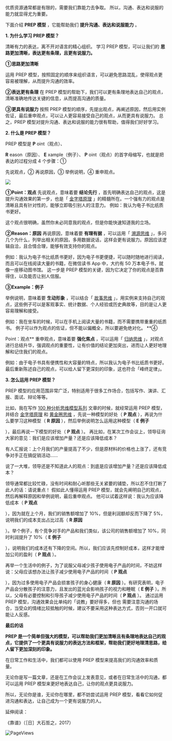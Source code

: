 优质资源通常都是有限的，需要我们靠能力去争取。  所以，沟通、表达和说服的能力就显得尤为重要。  

下面介绍 **PREP 模型** ，它能帮助我们 **提升沟通、表达和说服能力** 。  

**1. 为什么学习 PREP 模型？**

清晰有力的表达，离不开对语言的精心组织。  学习 PREP 模型，可以让我们的 **思路更加清晰，表达更有条理，且更有说服力。**

**①思路更加清晰**

运用 PREP 模型，按照固定的顺序来组织语言，可以避免思路混乱，使得观点更容易被理解，从而提升沟通的效率。 

**②表达更有条理** 在 PREP 模型的帮助下，我们可以更有条理地表达自己的观点，清晰准确地传达关键的信息，从而提高沟通的质量。 

**③更具有说服力** 按照 PREP 模型的顺序，先提出观点，再阐述原因，然后用实例佐证，最后重申观点，可以让人更容易接受自己的观点，从而更具有说服力。  总之，PREP 模型对提升沟通、表达和说服的能力很有帮助，值得我们好好学习。  

**2. 什么是 PREP  模型？**

PREP 模型是 **P** oint（观点）、

**R** eason（原因）、 **E** xample（例子）、 **P** oint（观点）的首字母缩写，也就是把表达的过程分成 4 个步骤：①

先说观点，② 再说原因，③ 举例说明，④ 重申观点。

![](https://mmbiz.qpic.cn/mmbiz_png/giaycic3UNwo0wbduHslWPSAU51u2Tn6hdicoZY696njWURvtlV0w0P265tNKJ5d0t1QNhF7ZgiaE9uooQOtGJr8IQ/640?wx_fmt=png) 

**①Point：观点** 先说观点，意味着要 **结论先行** ，首先明确表达自己的观点，这是提升沟通效果的第一步，也是「 [金字塔原理](https://mp.weixin.qq.com/s?__biz=MzA4ODE2OTIxMw==&mid=2653481424&idx=1&sn=4ada2a298b05f9f559380fcb8f3492a4&scene=21#wechat_redirect) 」的精髓所在。一个强有力的观点是清晰且具有针对性的，能够立即吸引别人的注意力。  例如：我认为电子书比纸质书更好。

这个观点很明确，虽然你未必同意我的观点，但是你能快速知道我的立场。 

**②Reason：原因** 再说原因，意味着要 **有理有据** ，可以运用「 [溯源思维](https://mp.weixin.qq.com/s?__biz=MzA4ODE2OTIxMw==&mid=2653478494&idx=1&sn=7fb2bb4f04f2c6d64561210164529274&scene=21#wechat_redirect) 」，多问几个为什么，列举出相关的原因，多用数据说话，这样会更有说服力。原因应该逻辑自洽，且合情合理，能够有效支持你的观点。

例如：我认为电子书比纸质书更好，因为电子书更便捷，可以随时随地进行阅读，而且可以在线阅读大量的书籍，在微信读书 App 中，大约有 50 万本电子书，就像一座移动图书馆。  这一步是 PREP 模型的关键，因为它决定了你的观点是否靠得住，以及能否让别人信服。 

**③Example：例子**

举例说明，意味着要 **生动形象** ，可以结合「 [故事思维](https://mp.weixin.qq.com/s?__biz=MzA4ODE2OTIxMw==&mid=2653481850&idx=1&sn=fc4653c8a6b298a34a8d2f3b142860e5&scene=21#wechat_redirect) 」，用实例来支持自己的观点，这些例子可以是客观事实、统计数据、个人经验或历史典故等，目的是让人更容易理解和接受。

例如：我在坐车的时候，可以在手机上阅读大量的书籍，而不需要携带重重的纸质书。  例子可以作为观点的佐证，但不能以偏概全，所以要避免绝对化。  **④

Point：观点** 重申观点，意味着要 **强化焦点** ，可以运用「 [归纳思维](https://mp.weixin.qq.com/s?__biz=MzA4ODE2OTIxMw==&mid=2653478494&idx=1&sn=7fb2bb4f04f2c6d64561210164529274&scene=21#wechat_redirect) 」，对观点进行总结升华，强调观点的重要性，让有价值的结论更加突出，进而让人更好地理解和记住我们的观点。

例如：由于电子书具有便携性和大容量的特点，所以我认为电子书比纸质书更好。  最后重新陈述自己的观点，可以给人留下更深刻的印象，这也符合「峰终定律」。

**3. 怎么运用 PREP  模型？**

PREP 模型的应用范围非常广泛，特别适用于很多工作场合，包括写作、演讲、汇报、面试、辩论等等。

比如，我在写作 [100 种分析思维模型系列](https://mp.weixin.qq.com/mp/appmsgalbum?__biz=MzA4ODE2OTIxMw==&action=getalbum&album_id=1701638273011351554#wechat_redirect) 文章的时候，就经常运用 PREP 模型，并结合 [金字塔原理](https://mp.weixin.qq.com/s?__biz=MzA4ODE2OTIxMw==&mid=2653481424&idx=1&sn=4ada2a298b05f9f559380fcb8f3492a4&scene=21#wechat_redirect) 和 [黄金圈思维](https://mp.weixin.qq.com/s?__biz=MzA4ODE2OTIxMw==&mid=2653481361&idx=1&sn=86489036713481d351598623eb2ea90c&scene=21#wechat_redirect) ，先说一种模型的好处（ **P 观点** ），再说为什么要学习这种模型（ **R 原因** ），然后举例说明怎么运用这种模型（ **E 例子**

），最后再说一下模型的好处（ **P 观点** ）。  再比如，在某次工作会议上，领导征询大家的意见：我们是应该增加产量？还是应该降低成本？

有人汇报说：上个月我们的产量提高了不少，但是原材料的价格也上涨了，还有竞争对手正在搞促销活动……

说了一大堆，领导还是不知道此人的观点：到底是应该增加产量？还是应该降低成本？

领导通常都比较忙碌，没有时间和耐心听那些无关紧要的铺垫，所以忍不住打断了此人的话：请说重点！  假如此人懂得运用 PREP 模型，就会先阐明自己的观点，然后再解释原因和举例说明，最后重申观点。  他可以试着这样说：我认为应该降低成本（ **P 观点**

），因为就在上个月，我们的销售额增加了 10%，但是利润额却反而下降了 5%，说明我们的成本支出占比过高（ **R 原因**

）。举个例子，有个竞争对手的产品和我们类似，该公司的销售额增加了 10%，同时利润提升了 10%（ **E 例子**

），说明我们的成本还有下降的空间。所以，我们应该先控制好成本，这样才能增加公司的盈利（ **P 观点** ）。

再举一个生活中的例子，为了说服父母减少孩子使用电子产品的时间，不妨这样说：父母应该想办法让孩子减少使用电子产品的时间（ **P 观点**

），因为过多使用电子产品会损害孩子的身心健康（ **R 原因** ）。有研究表明，电子产品会分散孩子的注意力，且发出的蓝光会影响孩子的视力和睡眠（ **E 例子** ）。所以，父母有必要控制和引导孩子减少使用电子产品的时间（ **P 观点** ）。  通过运用 PREP 模型，沟通效果会比单纯的「说教」要好得多，但也  需要注意沟通的场合，当受众的情绪比较抵触的时候，建议不要采用这种表达方式，否则一开口就可能让人反感。

**最后的话**

 

**PREP 是一个简单但强大的模型，可以帮助我们更加清晰且有条理地表达自己的观点，它提供了一个更具有说服力的表达方法和框架，帮助我们更好地理清思路，给人留下更加深刻的印象。**

在日常工作和生活中，我们都可以使用 PREP 模型来提高我们的沟通效率和质量。

无论你是写一篇文章，还是在工作会议上发表意见，或者在日常生活中的沟通，都可以运用 PREP 模型来更好地表达自己，让你的观点更具说服力。

所以，无论你是谁，无论你在哪里，都不妨尝试运用 PREP 模型，看看它如何促进沟通和表达，让自己成为一个更有说服力的人。  

延伸阅读：

《靠谱》（［日］大石哲之，2017） 

![PageViews](https://visitor-badge.laobi.icu/badge?page_id=sjhfx.linji&left_text=PageViews&right_color=%2300589F)